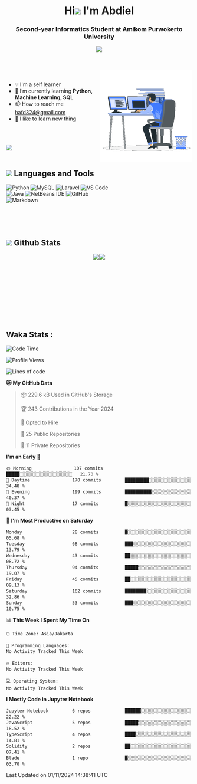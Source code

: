 
<h1 align="center"><b>Hi<img src="https://media.giphy.com/media/hvRJCLFzcasrR4ia7z/giphy.gif" width="35"> I'm Abdiel </b></h1>

<h3 align="center"> Second-year Informatics Student at Amikom Purwokerto University </h3>

<div align='center'>
	
![](https://komarev.com/ghpvc/?username=dlzcods&style=for-the-badge)
	
</div>
<br>

<picture> <img align="right" src="https://github.com/0xAbdulKhalid/0xAbdulKhalid/raw/main/assets/mdImages/Right_Side.gif" width = 250px></picture>

<br>

- 💡 I'm a self learner
- 🌱 I’m currently learning **Python, Machine Learning, SQL**
- 📫 How to reach me [hafd324@gmail.com](mailto:hafd324d@gmail.com)
- 📃 I like to learn new thing

<br><br>

<img src="https://user-images.githubusercontent.com/73097560/115834477-dbab4500-a447-11eb-908a-139a6edaec5c.gif"><br><br>

## <img src="https://media2.giphy.com/media/QssGEmpkyEOhBCb7e1/giphy.gif?cid=ecf05e47a0n3gi1bfqntqmob8g9aid1oyj2wr3ds3mg700bl&rid=giphy.gif" width ="25"><b> Languages and Tools</b>

![Python](https://img.shields.io/badge/Python%20-FFFFFF.svg?style=for-the-badge&logo=python&logoColor=blue)
![MySQL](https://img.shields.io/badge/MySQL-FFFFFF?style=for-the-badge&logo=mysql&logoColor=blue)
![Laravel](https://img.shields.io/badge/laravel-FFFFFF.svg?style=for-the-badge&logo=laravel&logoColor=blue)
![VS Code](https://img.shields.io/badge/VS%20Code-FFFFFF.svg?style=for-the-badge&logo=visual-studio-code&logoColor=blue)
<br>
![Java](https://img.shields.io/badge/Java-FFFFFF?style=for-the-badge&logo=openjdk&logoColor=blue)
![NetBeans IDE](https://img.shields.io/badge/NetBeans%20IDE-FFFFFF.svg?style=for-the-badge&logo=apache-netbeans-ide&logoColor=blue)
![GitHub](https://img.shields.io/badge/github-FFFFFF.svg?style=for-the-badge&logo=github&logoColor=blue)
<br>
![Markdown](https://img.shields.io/badge/markdown-FFFFFF.svg?style=for-the-badge&logo=markdown&logoColor=blue)

<br>
<br>
<br>


## <img src="https://media.giphy.com/media/iY8CRBdQXODJSCERIr/giphy.gif" width="35"><b> Github Stats </b>

<div  style="display: flex; flex-wrap: wrap; justify-content: center;">
   <img height="160em" src="https://github-readme-stats.vercel.app/api?username=dlzcods&show_icons=true&theme=default" />
   <img height="160em" src="https://github-readme-stats.vercel.app/api/top-langs/?username=dlzcods&layout=compact" />
</div>



<br>

## Waka Stats :

<!--START_SECTION:waka-->
![Code Time](http://img.shields.io/badge/Code%20Time-204%20hrs%2046%20mins-blue)

![Profile Views](http://img.shields.io/badge/Profile%20Views-2-blue)

![Lines of code](https://img.shields.io/badge/From%20Hello%20World%20I%27ve%20Written-988.4%20thousand%20lines%20of%20code-blue)

**🐱 My GitHub Data** 

> 📦 229.6 kB Used in GitHub's Storage 
 > 
> 🏆 243 Contributions in the Year 2024
 > 
> 💼 Opted to Hire
 > 
> 📜 25 Public Repositories 
 > 
> 🔑 11 Private Repositories 
 > 
**I'm an Early 🐤** 

```text
🌞 Morning                107 commits         █████░░░░░░░░░░░░░░░░░░░░   21.70 % 
🌆 Daytime                170 commits         █████████░░░░░░░░░░░░░░░░   34.48 % 
🌃 Evening                199 commits         ██████████░░░░░░░░░░░░░░░   40.37 % 
🌙 Night                  17 commits          █░░░░░░░░░░░░░░░░░░░░░░░░   03.45 % 
```
📅 **I'm Most Productive on Saturday** 

```text
Monday                   28 commits          █░░░░░░░░░░░░░░░░░░░░░░░░   05.68 % 
Tuesday                  68 commits          ███░░░░░░░░░░░░░░░░░░░░░░   13.79 % 
Wednesday                43 commits          ██░░░░░░░░░░░░░░░░░░░░░░░   08.72 % 
Thursday                 94 commits          █████░░░░░░░░░░░░░░░░░░░░   19.07 % 
Friday                   45 commits          ██░░░░░░░░░░░░░░░░░░░░░░░   09.13 % 
Saturday                 162 commits         ████████░░░░░░░░░░░░░░░░░   32.86 % 
Sunday                   53 commits          ███░░░░░░░░░░░░░░░░░░░░░░   10.75 % 
```


📊 **This Week I Spent My Time On** 

```text
🕑︎ Time Zone: Asia/Jakarta

💬 Programming Languages: 
No Activity Tracked This Week

🔥 Editors: 
No Activity Tracked This Week

💻 Operating System: 
No Activity Tracked This Week
```

**I Mostly Code in Jupyter Notebook** 

```text
Jupyter Notebook         6 repos             ██████░░░░░░░░░░░░░░░░░░░   22.22 % 
JavaScript               5 repos             █████░░░░░░░░░░░░░░░░░░░░   18.52 % 
TypeScript               4 repos             ████░░░░░░░░░░░░░░░░░░░░░   14.81 % 
Solidity                 2 repos             ██░░░░░░░░░░░░░░░░░░░░░░░   07.41 % 
Blade                    1 repo              █░░░░░░░░░░░░░░░░░░░░░░░░   03.70 % 
```




 Last Updated on 01/11/2024 14:38:41 UTC
<!--END_SECTION:waka-->

<br>
<br>

